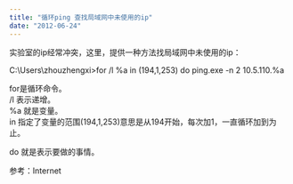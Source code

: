 ```yaml
---
title: "循环ping 查找局域网中未使用的ip"
date: "2012-06-24"
---
```


实验室的ip经常冲突，这里，提供一种方法找局域网中未使用的ip：

C:\\Users\\zhouzhengxi>for /l %a in (194,1,253) do ping.exe -n 2 10.5.110.%a

for是循环命令。  
/l 表示递增。  
%a 就是变量。  
in 指定了变量的范围(194,1,253)意思是从194开始，每次加1，一直循环加到为止。

do 就是表示要做的事情。

参考：Internet
